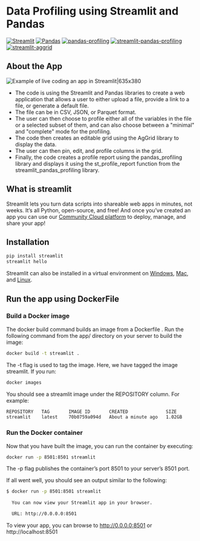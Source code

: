 # Data Profiling using Streamlit and Pandas <br>
[![Streamlit](https://badgen.net/pypi/v/streamlit)](https://pypi.org/project/streamlit/)
[![Pandas](https://badgen.net/pypi/v/pandas)](https://pypi.org/project/pandas/) 
[![pandas-profiling](https://badgen.net/pypi/v/pandas-profiling)](https://pypi.org/project/pandas-profiling/)
[![streamlit-pandas-profiling](https://badgen.net/pypi/v/streamlit-pandas-profiling)](https://pypi.org/project/streamlit-pandas-profiling/)
[![streamlit-aggrid](https://badgen.net/pypi/v/streamlit-aggrid)](https://pypi.org/project/streamlit-aggrid/)

## About the App
![Example of live coding an app in Streamlit|635x380](https://github.com/vivkv07/streamlit-pandas-profiling/blob/main/images/demo.giff)

* The code is using the Streamlit and Pandas libraries to create a web application that allows a user to either upload a file, provide a link to a file, or generate a default file. 
* The file can be in CSV, JSON, or Parquet format. 
* The user can then choose to profile either all of the variables in the file or a selected subset of them, and can also choose between a "minimal" and "complete" mode for the profiling.
* The code then creates an editable grid using the AgGrid library to display the data. 
* The user can then pin, edit, and profile columns in the grid. 
* Finally, the code creates a profile report using the pandas_profiling library and displays it using the st_profile_report function from the streamlit_pandas_profiling library.

## What is streamlit 

Streamlit lets you turn data scripts into shareable web apps in minutes, not weeks. It’s all Python, open-source, and free! And once you’ve created an app you can use our [Community Cloud platform](https://streamlit.io/cloud) to deploy, manage, and share your app!

## Installation

```bash
pip install streamlit
streamlit hello
```

Streamlit can also be installed in a virtual environment on [Windows](https://github.com/streamlit/streamlit/wiki/Installing-in-a-virtual-environment#on-windows), [Mac](https://github.com/streamlit/streamlit/wiki/Installing-in-a-virtual-environment#on-mac--linux), and [Linux](https://github.com/streamlit/streamlit/wiki/Installing-in-a-virtual-environment#on-mac--linux).

## Run the app using DockerFile
### Build a Docker image
The docker build command builds an image from a Dockerfile . Run the following command from the app/ directory on your server to build the image:

```bash
docker build -t streamlit .
```

The -t flag is used to tag the image. Here, we have tagged the image streamlit. If you run:

```bash
docker images
```
You should see a streamlit image under the REPOSITORY column. For example:
```bash
REPOSITORY   TAG       IMAGE ID       CREATED              SIZE
streamlit    latest    70b0759a094d   About a minute ago   1.02GB
```

### Run the Docker container
Now that you have built the image, you can run the container by executing:
```bash
docker run -p 8501:8501 streamlit
```
The -p flag publishes the container’s port 8501 to your server’s 8501 port.

If all went well, you should see an output similar to the following:
```bash
$ docker run -p 8501:8501 streamlit
  
  You can now view your Streamlit app in your browser.

  URL: http://0.0.0.0:8501
```
To view your app, you can browse to http://0.0.0.0:8501 or http://localhost:8501


